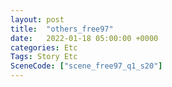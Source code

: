 ```yaml
---
layout: post
title:  "others_free97"
date:   2022-01-18 05:00:00 +0000
categories: Etc
Tags: Story Etc
SceneCode: ["scene_free97_q1_s20"]
---
```

